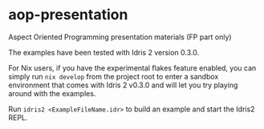 # aop-presentation
Aspect Oriented Programming presentation materials (FP part only)

The examples have been tested with Idris 2 version 0.3.0.

For Nix users, if you have the experimental flakes feature enabled, you can simply run `nix develop` from the project root to enter a sandbox environment that comes with Idris 2 v0.3.0 and will let you try playing around with the examples.

Run `idris2 <ExampleFileName.idr>` to build an example and start the Idris2 REPL.
